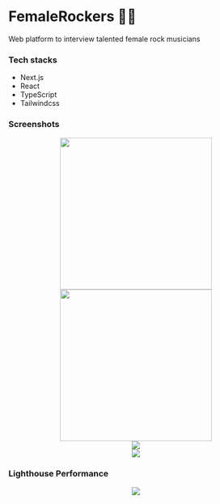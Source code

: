 # FemaleRockers 👩‍🎤

Web platform to interview talented female rock musicians

### Tech stacks

- Next.js
- React
- TypeScript
- Tailwindcss

### Screenshots

<div align='center'>
    <img src="https://res.cloudinary.com/dxu6gcib2/image/upload/v1690980751/Female%20Rockers/screenshot-02_gxm6be.png" width="300">
    <img src="https://res.cloudinary.com/dxu6gcib2/image/upload/v1690980751/Female%20Rockers/screenshot-03_o1jvnm.png" width="300">
</div>

<div align='center'>
    <img src="https://res.cloudinary.com/dxu6gcib2/image/upload/v1690980753/Female%20Rockers/screenshot-04_mz5lzu.png">
</div>

<div align='center'>
    <img src="https://res.cloudinary.com/dxu6gcib2/image/upload/v1690980755/Female%20Rockers/screenshot-01_pfmpwn.png">
</div>

### Lighthouse Performance

<div align='center'>
    <img src="https://res.cloudinary.com/dxu6gcib2/image/upload/v1690980750/Female%20Rockers/screenshot-lighthouse-2021-02-12_18-49-01_ealjas.png">
</div>
